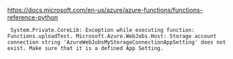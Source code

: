 <https://docs.microsoft.com/en-us/azure/azure-functions/functions-reference-python>

```
 System.Private.CoreLib: Exception while executing function: Functions.uploadTest. Microsoft.Azure.WebJobs.Host: Storage account connection string 'AzureWebJobsMyStorageConnectionAppSetting' does not exist. Make sure that it is a defined App Setting.
 ```

